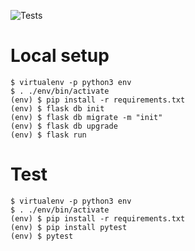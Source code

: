 ![Tests](https://github.com/KMSUJ/lada/workflows/Tests/badge.svg)

# Local setup

```
$ virtualenv -p python3 env
$ . ./env/bin/activate
(env) $ pip install -r requirements.txt
(env) $ flask db init
(env) $ flask db migrate -m "init"
(env) $ flask db upgrade
(env) $ flask run
```

# Test

```
$ virtualenv -p python3 env
$ . ./env/bin/activate
(env) $ pip install -r requirements.txt
(env) $ pip install pytest
(env) $ pytest
```
